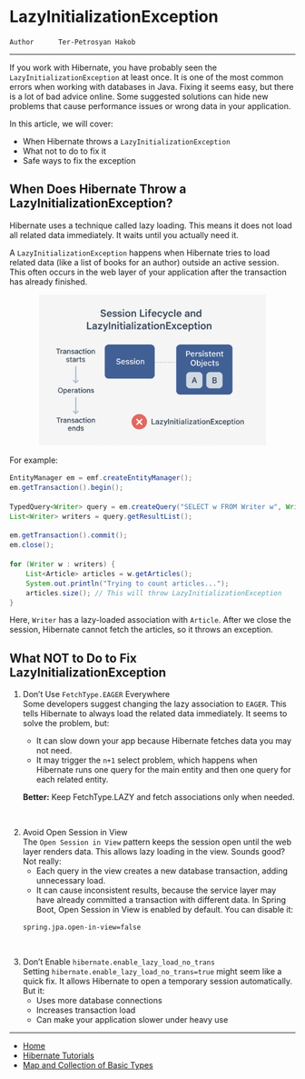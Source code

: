 # LazyInitializationException

```info
Author      Ter-Petrosyan Hakob
```
---

If you work with Hibernate, you have probably seen the `LazyInitializationException` at least once. It is one of the most common errors when working with databases in Java. Fixing it seems easy, but there is a lot of bad advice online. Some suggested solutions can hide new problems that cause performance issues or wrong data in your application.

In this article, we will cover:

- When Hibernate throws a `LazyInitializationException`
- What not to do to fix it
- Safe ways to fix the exception


## When Does Hibernate Throw a LazyInitializationException?

Hibernate uses a technique called lazy loading. This means it does not load all related data immediately. It waits until you actually need it.

A `LazyInitializationException` happens when Hibernate tries to load related data (like a list of books for an author) outside an active session. This often occurs in the web layer of your application after the transaction has already finished.


<p align="center"> <img src="./assets/img8.png" alt="img8" width="400"/> </p>

For example:

```java
EntityManager em = emf.createEntityManager();
em.getTransaction().begin();

TypedQuery<Writer> query = em.createQuery("SELECT w FROM Writer w", Writer.class);
List<Writer> writers = query.getResultList();

em.getTransaction().commit();
em.close();

for (Writer w : writers) {
    List<Article> articles = w.getArticles();
    System.out.println("Trying to count articles...");
    articles.size(); // This will throw LazyInitializationException
}
```

Here, `Writer` has a lazy-loaded association with `Article`. After we close the session, Hibernate cannot fetch the articles, so it throws an exception.

## What NOT to Do to Fix LazyInitializationException

1. Don’t Use `FetchType.EAGER` Everywhere <br>
    Some developers suggest changing the lazy association to `EAGER`. This tells Hibernate to always load the related data immediately. It seems to solve the problem, but:
    - It can slow down your app because Hibernate fetches data you may not need.
    - It may trigger the `n+1` select problem, which happens when Hibernate runs one query for the main entity and then one query for each related entity.

    **Better:** Keep FetchType.LAZY and fetch associations only when needed.

<br>

2. Avoid Open Session in View<br>
    The `Open Session in View` pattern keeps the session open until the web layer renders data. This allows lazy loading in the view. Sounds good? Not really:
    - Each query in the view creates a new database transaction, adding unnecessary load.
    - It can cause inconsistent results, because the service layer may have already committed a transaction with different data.
    In Spring Boot, Open Session in View is enabled by default. You can disable it:
    ```        
    spring.jpa.open-in-view=false
    ```        

<br>

3. Don’t Enable `hibernate.enable_lazy_load_no_trans`<br>
    Setting `hibernate.enable_lazy_load_no_trans=true` might seem like a quick fix. It allows Hibernate to open a temporary session automatically. But it:
    - Uses more database connections
    - Increases transaction load
    - Can make your application slower under heavy use

---

- [Home](./../../README.md)
- [Hibernate Tutorials](./../tutorials.md)
- [Map and Collection of Basic Types](./6_Map_and_Collection_of_Basic_Types.md)

